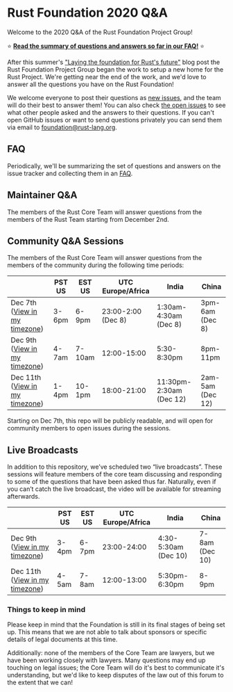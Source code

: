 # Rust Foundation 2020 Q&A

Welcome to the 2020 Q&A of the Rust Foundation Project Group!

⭐️ [**Read the summary of questions and answers so far in our FAQ!**][faq] ⭐️

After this summer's ["Laying the foundation for Rust's future"][aug-blog] blog
post the Rust Foundation Project Group began the work to setup a new home for
the Rust Project. We're getting near the end of the work, and we'd love to
answer all the questions you have on the Rust Foundation!

We welcome everyone to post their questions as [new issues][new], and the team
will do their best to answer them! You can also check [the open issues][issues]
to see what other people asked and the answers to their questions. If you can't
open GitHub issues or want to send questions privately you can send them via
email to <foundation@rust-lang.org>.

## FAQ

Periodically, we'll be summarizing the set of questions and answers on the 
issue tracker and collecting them in an [FAQ](faq). 

## Maintainer Q&A

The members of the Rust Core Team will answer questions from the members of the
Rust Team starting from December 2nd.

## Community Q&A Sessions

The members of the Rust Core Team will answer questions from the members of the
community during the following time periods:


|                                                 | PST US | EST US | UTC Europe/Africa  | India                   | China            |
|-------------------------------------------------|--------|--------|--------------------|-------------------------|------------------|
| Dec 7th ([View in my timezone][dec7-session])   | 3-6pm  | 6-9pm  | 23:00-2:00 (Dec 8) | 1:30am-4:30am (Dec 8)   | 3pm-6am (Dec 8)  |
| Dec 9th ([View in my timezone][dec9-session])   | 4-7am  | 7-10am | 12:00-15:00        | 5:30-8:30pm             | 8pm-11pm         |
| Dec 11th ([View in my timezone][dec11-session]) | 1-4pm  | 10-1pm | 18:00-21:00        | 11:30pm-2:30am (Dec 12) | 2am-5am (Dec 12) |

Starting on Dec 7th, this repo will be publicly readable, and will open for
community members to open issues during the sessions.

## Live Broadcasts

In addition to this repository, we’ve scheduled two “live broadcasts”.
These sessions will feature members of the core team discussing and responding
to some of the questions that have been asked thus far. Naturally, even if you
can’t catch the live broadcast, the video will be available for streaming
afterwards. 

|                                                   | PST US | EST US | UTC Europe/Africa  | India                   | China            |
|---------------------------------------------------|--------|--------|--------------------|-------------------------|------------------|
| Dec 9th ([View in my timezone][dec9-broadcast])   | 3-4pm  | 6-7pm  | 23:00-24:00        | 4:30-5:30am   (Dec 10)  | 7-8am   (Dec 10) |
| Dec 11th ([View in my timezone][dec11-broadcast]) | 4-5am  | 7-8am  | 12:00-13:00        | 5:30pm-6:30pm           | 8-9pm            |

### Things to keep in mind

Please keep in mind that the Foundation is still in its final stages of being
set up. This means that we are not able to talk about sponsors or specific
details of legal documents at this time. 

Additionally: none of the members of the Core Team are lawyers, but we have
been working closely with lawyers. Many questions may end up touching on legal
issues; the Core Team will do it's best to communicate it's understanding, but
we'd like to keep disputes of the law out of this forum to  the extent that we
can!

[dec7-session]: https://everytimezone.com/s/213ef6bd
[dec9-session]: https://everytimezone.com/s/f10ec849
[dec11-session]: https://everytimezone.com/s/3c5c1b75
[dec9-broadcast]: https://everytimezone.com/s/a0b6bb44
[dec11-broadcast]: https://everytimezone.com/s/8e88716f
[aug-blog]: https://blog.rust-lang.org/2020/08/18/laying-the-foundation-for-rusts-future.html
[issues]: https://github.com/rust-lang/foundation-faq-2020/issues
[new]: https://github.com/rust-lang/foundation-faq-2020/issues/new?template=question.md
[faq]: https://github.com/rust-lang/foundation-faq-2020/blob/main/FAQ.md
